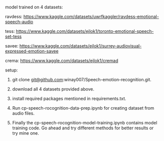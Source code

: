 model trained on 4 datasets:

ravdess: https://www.kaggle.com/datasets/uwrfkaggler/ravdess-emotional-speech-audio

tess: https://www.kaggle.com/datasets/ejlok1/toronto-emotional-speech-set-tess

savee: https://www.kaggle.com/datasets/ejlok1/surrey-audiovisual-expressed-emotion-savee

crema: https://www.kaggle.com/datasets/ejlok1/cremad

setup:

1. git clone git@github.com:winay007/Speech-emotion-recognition.git.

2. download all 4 datasets provided above.

3. install required packages mentioned in requirements.txt.

4. Run cp-speech-rocognition-data-prep.ipynb for creating dataset from audio files.

5. Finally the cp-speech-rocognition-model-training.ipynb contains model training code. Go ahead and try
   different methods for better results or try mine one.
   
   
